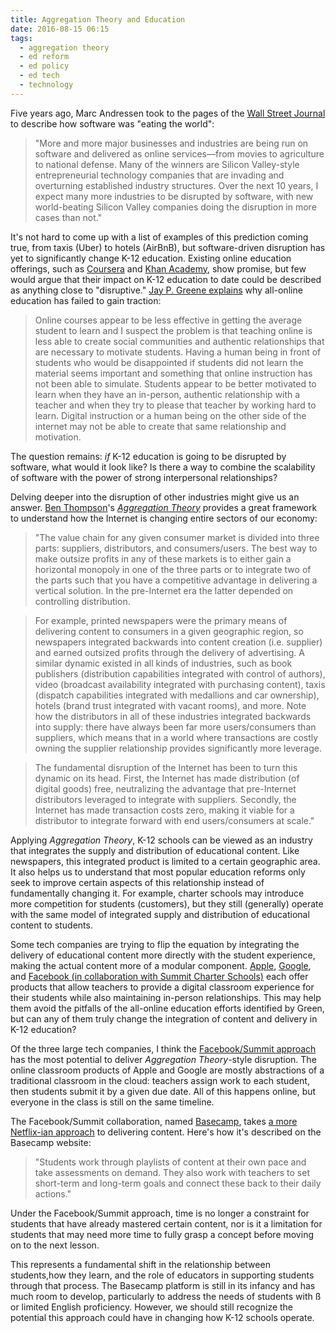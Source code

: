 ```yaml
---
title: Aggregation Theory and Education
date: 2016-08-15 06:15
tags: 
  - aggregation theory
  - ed reform
  - ed policy
  - ed tech
  - technology
---
```


Five years ago, Marc Andressen took to the pages of the [Wall Street Journal](http://online.wsj.com/article/SB10001424053111903480904576512250915629460.html) to describe how software was "eating the world":

>"More and more major businesses and industries are being run on software and delivered as online services—from movies to agriculture to national defense. Many of the winners are Silicon Valley-style entrepreneurial technology companies that are invading and overturning established industry structures. Over the next 10 years, I expect many more industries to be disrupted by software, with new world-beating Silicon Valley companies doing the disruption in more cases than not."

It's not hard to come up with a list of examples of this prediction coming true, from taxis (Uber) to hotels (AirBnB), but software-driven disruption has yet to significantly change K-12 education. Existing online education offerings, such as [Coursera](https://www.coursera.org/) and [Khan Academy](https://www.khanacademy.org/), show promise, but few would argue that their impact on K-12 education to date could be described as anything close to "disruptive." [Jay P. Greene explains](https://jaypgreene.com/2016/08/12/online-courses-may-not-be-the-way-of-the-future/) why all-online education has failed to gain traction:

>Online courses appear to be less effective in getting the average student to learn and I suspect the problem is that teaching online is less able to create social communities and authentic relationships that are necessary to motivate students.  Having a human being in front of students who would be disappointed if students did not learn the material seems important and something that online instruction has not been able to simulate.  Students appear to be better motivated to learn when they have an in-person, authentic relationship with a teacher and when they try to please that teacher by working hard to learn.  Digital instruction or a human being on the other side of the internet may not be able to create that same relationship and motivation.

The question remains: *if* K-12 education is going to be disrupted by software, what would it look like? Is there a way to combine the scalability of software with the power of strong interpersonal relationships?

Delving deeper into the disruption of other industries might give us an answer. [Ben Thompson](http://www.twitter.com/benthompson)'s [*Aggregation Theory*](https://stratechery.com/2015/aggregation-theory/) provides a great framework to understand how the Internet is changing entire sectors of our economy:

> "The value chain for any given consumer market is divided into three parts: suppliers, distributors, and consumers/users. The best way to make outsize profits in any of these markets is to either gain a horizontal monopoly in one of the three parts or to integrate two of the parts such that you have a competitive advantage in delivering a vertical solution. In the pre-Internet era the latter depended on controlling distribution.

>For example, printed newspapers were the primary means of delivering content to consumers in a given geographic region, so newspapers integrated backwards into content creation (i.e. supplier) and earned outsized profits through the delivery of advertising. A similar dynamic existed in all kinds of industries, such as book publishers (distribution capabilities integrated with control of authors), video (broadcast availability integrated with purchasing content), taxis (dispatch capabilities integrated with medallions and car ownership), hotels (brand trust integrated with vacant rooms), and more. Note how the distributors in all of these industries integrated backwards into supply: there have always been far more users/consumers than suppliers, which means that in a world where transactions are costly owning the supplier relationship provides significantly more leverage.

>The fundamental disruption of the Internet has been to turn this dynamic on its head. First, the Internet has made distribution (of digital goods) free, neutralizing the advantage that pre-Internet distributors leveraged to integrate with suppliers. Secondly, the Internet has made transaction costs zero, making it viable for a distributor to integrate forward with end users/consumers at scale."

Applying *Aggregation Theory*, K-12 schools can be viewed as an industry that integrates the supply and distribution of educational content. Like newspapers, this integrated product is limited to a certain geographic area. It also helps us to understand that most popular education reforms only seek to improve certain aspects of this relationship instead of fundamentally changing it. For example, charter schools may introduce more competition for students (customers), but they still (generally) operate with the same model of integrated supply and distribution of educational content to students. 

Some tech companies are trying to flip the equation by integrating the delivery of educational content more directly with the student experience, making the actual content more of a modular component. [Apple](https://www.apple.com/education/products/), [Google](https://www.google.com/edu/products/productivity-tools/classroom/), and [Facebook (in collaboration with Summit Charter Schools)](http://summitbasecamp.org/) each offer products that allow teachers to provide a digital classroom experience for their students while also maintaining in-person relationships. This may help them avoid the pitfalls of the all-online education efforts identified by Green, but can any of them truly change the integration of content and delivery in K-12 education?

Of the three large tech companies, I think the [Facebook/Summit approach](http://www.nytimes.com/2016/08/10/technology/facebook-helps-develop-software-that-puts-students-in-charge-of-their-lesson-plans.html?_r=0) has the most potential to deliver *Aggregation Theory*-style disruption. The online classroom products of Apple and Google are mostly abstractions of a traditional classroom in the cloud: teachers assign work to each student, then students submit it by a given due date. All of this happens online, but everyone in the class is still on the same timeline. 

The Facebook/Summit collaboration, named [Basecamp](http://www.summitbasecamp.org), takes [a more Netflix-ian approach](https://stratechery.com/2015/netflix-and-the-conservation-of-attractive-profits/) to delivering content. Here's how it's described on the Basecamp website: 

>"Students work through playlists of content at their own pace and take assessments on demand. They also work with teachers to set short-term and long-term goals and connect these back to their daily actions."

Under the Facebook/Summit approach, time is no longer a constraint for students that have already mastered certain content, nor is it a limitation for students that may need more time to fully grasp a concept before moving on to the next lesson. 

This represents a fundamental shift in the relationship between students,how they learn, and  the role of educators in supporting students through that process. The Basecamp platform is still in its infancy and has much room to develop, particularly to address the needs of students with ß or limited English proficiency. However, we should still recognize the potential this approach could have in changing how K-12 schools operate. 